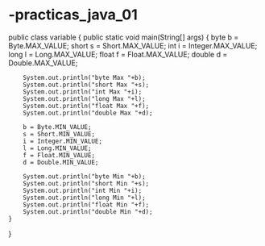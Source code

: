 # -practicas_java_01
public class variable {
    public static void main(String[] args) {
        byte b = Byte.MAX_VALUE;
        short s = Short.MAX_VALUE;
        int i = Integer.MAX_VALUE;
        long l = Long.MAX_VALUE;
        float f = Float.MAX_VALUE;
        double d = Double.MAX_VALUE;

        System.out.println("byte Max "+b);
        System.out.println("short Max "+s);
        System.out.println("int Max "+i);
        System.out.println("long Max "+l);
        System.out.println("float Max "+f);
        System.out.println("double Max "+d);

        b = Byte.MIN_VALUE;
        s = Short.MIN_VALUE;
        i = Integer.MIN_VALUE;
        l = Long.MIN_VALUE;
        f = Float.MIN_VALUE;
        d = Double.MIN_VALUE;

        System.out.println("byte Min "+b);
        System.out.println("short Min "+s);
        System.out.println("int Min "+i);
        System.out.println("long Min "+l);
        System.out.println("float Min "+f);
        System.out.println("double Min "+d);
    }
}
